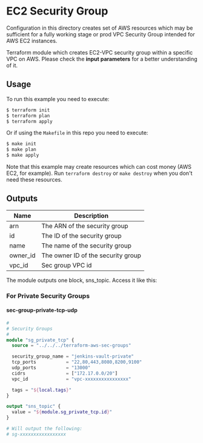 # EC2 Security Group

Configuration in this directory creates set of AWS resources which may be sufficient for a fully working stage or prod
VPC Security Group intended for AWS EC2 instances.

Terraform module which creates EC2-VPC security group within a specific VPC on AWS.
Please check the **input parameters** for a better understanding of it.

## Usage

To run this example you need to execute:

```bash
$ terraform init
$ terraform plan
$ terraform apply
```

Or if using the `Makefile` in this repo you need to execute:

```bash
$ make init
$ make plan
$ make apply
```

Note that this example may create resources which can cost money (AWS EC2, for example). Run `terraform destroy` or `make destroy`
when you don't need these resources.

<!-- BEGINNING OF PRE-COMMIT-TERRAFORM DOCS HOOK -->
## Outputs

| Name | Description |
|------|-------------|
| arn | The ARN of the security group |
| id | The ID of the security group |
| name | The name of the security group |
| owner\_id | The owner ID of the security group |
| vpc\_id | Sec group VPC id |

The module outputs one block, sns_topic. Access it like this:

<!-- END OF PRE-COMMIT-TERRAFORM DOCS HOOK -->

### For Private Security Groups
#### sec-group-private-tcp-udp
``` terraform
#
# Security Groups
#
module "sg_private_tcp" {
  source = "../../../terraform-aws-sec-groups"

  security_group_name = "jenkins-vault-private"
  tcp_ports           = "22,80,443,8080,8200,9100"
  udp_ports           = "13000"
  cidrs               = ["172.17.0.0/20"]
  vpc_id              = "vpc-xxxxxxxxxxxxxxxx"

  tags = "${local.tags}"
}

output "sns_topic" {
  value = "${module.sg_private_tcp.id}"
}

# Will output the following:
# sg-xxxxxxxxxxxxxxxxx
```
